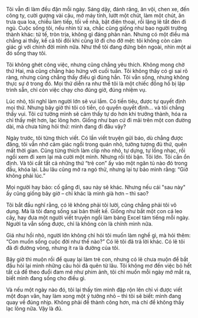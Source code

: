 Tôi vẫn đi làm đều đặn mỗi ngày. Sáng dậy, đánh răng, ăn vội, chen xe, đến công ty, cười gượng vài câu, mở máy tính, lướt một chút, làm một chút, ăn trưa qua loa, chiều làm tiếp, tối về nhà, bật điện thoại, rồi lặng lẽ tắt đèn đi ngủ. Cuộc sống tôi, nếu nhìn từ xa, chắc cũng giống như bao người trưởng thành khác: tử tế, tròn trịa, không gì đáng phàn nàn. Nhưng có một điều mà chẳng ai thấy, kể cả tôi đôi khi cũng lờ đi cho đỡ mệt: tôi không còn cảm giác gì với chính đời mình nữa. Như thể tôi đang đứng bên ngoài, nhìn một ai đó sống thay tôi.

Tôi không ghét công việc, nhưng cũng chẳng yêu thích. Không mong chờ thứ Hai, mà cũng chẳng hào hứng với cuối tuần. Tôi không thấy có gì sai rõ ràng, nhưng cũng chẳng thấy điều gì đúng hẳn. Tôi vẫn sống, nhưng không thực sự ở trong đó. Mọi thứ diễn ra như thể tôi là một chiếc đồng hồ bị lập trình sẵn, chỉ còn việc chạy cho đúng giờ, đúng nhiệm vụ.

Lúc nhỏ, tôi nghĩ làm người lớn sẽ vui lắm. Có tiền tiêu, được tự quyết định mọi thứ. Nhưng bây giờ thì tôi có tiền, có quyền quyết định… và tôi chẳng thấy vui. Tôi cứ tưởng mình sẽ cảm thấy tự do hơn khi trưởng thành, hóa ra chỉ thấy mệt hơn, lạc lõng hơn. Giống như bạn cứ đi mãi trên một con đường dài, mà chưa từng hỏi thử: mình đang đi đâu vậy?

Ngày trước, tôi từng thích viết. Có lần viết truyện gửi báo, dù chẳng được đăng, tôi vẫn nhớ cảm giác ngồi trong quán nhỏ, tưởng tượng đủ thứ, quên mất thời gian. Cũng từng thích làm clip nho nhỏ, tự dựng, tự lồng nhạc, rồi ngồi xem đi xem lại mà cười một mình. Nhưng rồi tôi bận. Tôi lớn. Tôi cần ổn định. Và tôi cất tất cả những thứ “trẻ con” ấy vào một ngăn tủ nào đó trong đầu, khóa lại. Lâu lâu cũng mở ra ngó thử, nhưng lại tự bảo mình rằng: “Giờ không phải lúc.”

Mọi người hay bảo: cố gắng đi, sau này sẽ khác. Nhưng nếu cái "sau này" ấy cũng giống bây giờ – chỉ khác là mình già hơn – thì sao?

Tôi bắt đầu nghĩ rằng, có lẽ không phải tôi lười, cũng chẳng phải tôi vô dụng. Mà là tôi đang sống sai bản thiết kế. Giống như bắt một con cá leo cây, hay đưa một người viết truyện ngồi làm bảng Excel tám tiếng mỗi ngày. Người ta vẫn sống được, chỉ là không còn là chính mình nữa.

Giá như hồi nhỏ, người lớn không chỉ hỏi tôi muốn làm nghề gì, mà hỏi thêm: “Con muốn sống cuộc đời như thế nào?” Có lẽ tôi đã trả lời khác. Có lẽ tôi đã đi đường vòng, nhưng ít ra là đường của tôi.

Bây giờ thì muộn rồi để quay lại làm trẻ con, nhưng có lẽ chưa muộn để bắt đầu hỏi lại mình những câu hỏi đã quên từ lâu. Tôi không mơ đến việc bỏ hết tất cả để theo đuổi đam mê như phim ảnh, tôi chỉ muốn mỗi ngày mở mắt ra, biết mình đang sống cho điều gì.

Và nếu một ngày nào đó, tôi lại thấy tim mình đập rộn lên chỉ vì được viết một đoạn văn, hay làm xong một ý tưởng nhỏ – thì tôi sẽ biết: mình đang quay về đúng nhịp. Không phải để thành công hơn, mà chỉ để không thấy lạc lõng nữa. Vậy là đủ.
